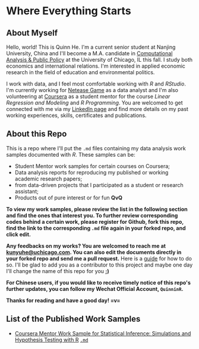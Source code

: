 # Where Everything Starts

About Myself
---------------------------
Hello, world! This is Quinn He. I'm a current senior student at Nanjing University, China and I'll become a M.A. candidate in [Computational Analysis & Public Policy](https://capp.sites.uchicago.edu/) at the University of Chicago, IL this fall. I study both economics and international relations. I'm interested in applied economic research in the field of education and environmental politics. 

I work with data, and I feel most comfortable working with *R* and *RStudio*. I'm currently working for [Netease Game](http://game.163.com/en/) as a data analyst and I'm also volunteering at [Coursera](https://www.coursera.org/) as a student mentor for the course *Linear Regression and Modeling* and *R Programming*. You are welcomed to get connected with me via my [LinkedIn page](https://www.linkedin.com/in/quinnhe/) and find more details on my past working experiences, skills, certificates and publications.

About this Repo
------------------------
This is a repo where I'll put the `.md` files containing my data analysis work samples documented with *R*. These samples can be: 

* Student Mentor work samples for certain courses on Coursera;   
* Data analysis reports for reproducing my published or working academic research papers;
* from data-driven projects that I participated as a student or research assistant;
* Products out of pure interest or for fun __QvQ__

__To view my work samples, please review the list in the following section and find the ones that interest you. To further review corresponding codes behind a certain work, please register for Github, fork this repo, find the link to the corresponding `.md` file again in your forked repo, and click edit.__

__Any feedbacks on my works? You are welcomed to reach me at [kunyuhe@uchicago.com](kunyuhe@uchicago.com). You can also edit the documents directly in your forked repo and send me a pull request.__ Here is a [guide](https://help.github.com/articles/about-pull-requests/) for how to do so. I'll be glad to add you as a contributor to this project and maybe one day I'll change the name of this repo for you __;)__

__For Chinese users, if you would like to receive timely notice of this repo's further updates, you can follow my Wechat Official Account, `QuinninR`.__

__Thanks for reading and have a good day! =v=__

List of the Published Work Samples
-------------------------------------
* [Coursera Mentor Work Sample for Statistical Inference: Simulations and Hypothesis Testing with R]()
  [`.md`](https://github.com/QuinninR/QuinninR-sample-analysis/blob/master/Work%20Samples/Coursera%20Mentor%20Work%20Sample%20for%20Statistical%20Inference:%20Simulations%20and%20Hypothesis%20Testing.md)
